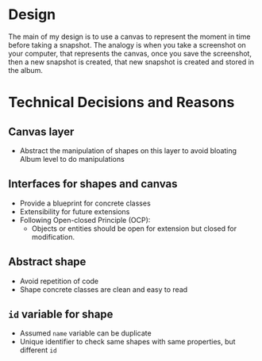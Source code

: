 # Design

The main of my design is to use a canvas to represent the moment in time before taking a snapshot.
The analogy is when you take a screenshot on your computer, that represents the canvas,
once you save the screenshot, then a new snapshot is created, that new snapshot is created and stored in the album.

# Technical Decisions and Reasons

## Canvas layer
- Abstract the manipulation of shapes on this layer to avoid bloating Album level to do manipulations

## Interfaces for shapes and canvas
- Provide a blueprint for concrete classes 
- Extensibility for future extensions
- Following Open-closed Principle (OCP):
  - Objects or entities should be open for extension but closed for modification.

## Abstract shape
- Avoid repetition of code
- Shape concrete classes are clean and easy to read

## `id` variable for shape 
- Assumed `name` variable can be duplicate
- Unique identifier to check same shapes with same properties, but different `id`



